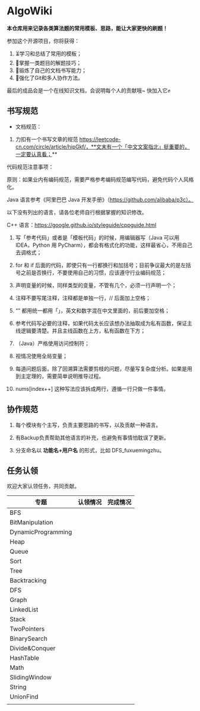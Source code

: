 # AlgoWiki

**本仓库用来记录各类算法题的常用模板、思路，能让大家更快的刷题！**



参加这个开源项目，你将获得：

1. ⏳学习和总结了常用的模板；
2. 🚀掌握一类题目的解题技巧；
3. 📒锻炼了自己的文档书写能力；
4. 🏃强化了Git和多人协作方法。



最后的成品会是一个在线知识文档，会说明每个人的贡献哦~ 快加入它✊

## 书写规范

- 文档规范：

1. 力扣有一个书写文章的规范 https://leetcode-cn.com/circle/article/hipGkf/，**文末有一个「中文文案指北」挺重要的，一定要认真看；**

代码规范注意事项：

原则：如果业内有编码规范，需要严格参考编码规范编写代码，避免代码个人风格化。

Java 语言参考《阿里巴巴 Java 开发手册》（https://github.com/alibaba/p3c）。

以下没有列出的语言，请各位老师自行根据掌握的知识修改。

C++ 语言：https://google.github.io/styleguide/cppguide.html

1. 写「参考代码」或者是「模板代码」的时候，用编辑器写（Java 可以用 IDEA，Python 用 PyCharm），都会有格式化的功能，这样最省心，不用自己去调格式；

1. for 和 if 后面的代码，即使只有一行都换行和加括号；目前争议最大的是左括号之前是否换行，不要使用自己的习惯，应该遵守行业编码规范；

1. 声明变量的时候，同样类型的变量，不管有几个，必须一行声明一个；

1. 注释不要写尾注释，注释都是单独一行，// 后面加上空格；

1. “” 都用统一都用「」，英文和数字混在中文里面的，前后要加空格；

1. 参考代码写必要的注释，如果代码太长应该想办法抽取成为私有函数，保证主线逻辑要清楚。并且主线函数在上方，私有函数在下方；

1. （Java）严格使用访问控制符；

1. 视情况使用全局变量；

1. 每道问题后面，除了回溯算法需要剪枝的问题，尽量写复杂度分析。如果是用到主定理的，需要简单说明推导过程。

1. nums[index++] 这种写法应该拆成两行，遵循一行只做一件事情。

## 协作规范

1. 每个模块有个主写，负责主要思路的书写，以及贡献一种语言。

2. 有Backup负责帮助其他语言的补充，也避免有事情怕耽误了更新。
3. 分支命名以 **功能名+用户名** 的形式，比如 DFS_fuxuemingzhu。

## 任务认领

欢迎大家认领任务，共同贡献。

| 专题               | 认领情况 | 完成情况 |
| ------------------ | -------- | -------- |
| BFS                |          |          |
| BitManipulation    |          |          |
| DynamicProgramming |          |          |
| Heap               |          |          |
| Queue              |          |          |
| Sort               |          |          |
| Tree               |          |          |
| Backtracking       |          |          |
| DFS                |          |          |
| Graph              |          |          |
| LinkedList         |          |          |
| Stack              |          |          |
| TwoPointers        |          |          |
| BinarySearch       |          |          |
| Divide&Conquer     |          |          |
| HashTable          |          |          |
| Math               |          |          |
| SlidingWindow      |          |          |
| String             |          |          |
| UnionFind          |          |          |
|                    |          |          |